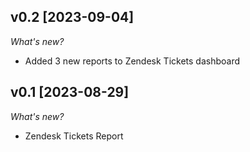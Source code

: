 ## v0.2 [2023-09-04]

_What's new?_

- Added 3 new reports to Zendesk Tickets dashboard

## v0.1 [2023-08-29]

_What's new?_

- Zendesk Tickets Report
